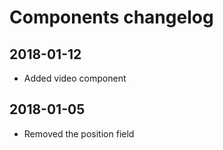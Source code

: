 # Components changelog

## 2018-01-12
* Added video component


## 2018-01-05
* Removed the position field


